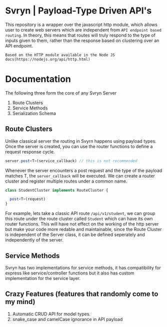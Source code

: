 # Svryn | Payload-Type Driven API's

This repository is a wrapper over the javascript http module, which allows user to create web servers which are independent from `API endpoint based routing`. In theory, this means that routes will truly respond to the type of inputs given to them, rather than the response based on clustering over an API endpoint.

```
Based on the HTTP module available in the Node JS docs(https://nodejs.org/api/http.html)
```

# Documentation

The following three form the core of any Svryn Server

1. Route Clusters
2. Service Methods
3. Serialization Schema


## Route Clusters
Unlike classical server the routing in Svyrn happens using payload types. Once the server is created, you can use the router functions to define a request response cycle. 
```typescript
server.post<T>(service_callback) // this is not recommended
```
Whenever the server encounters a post request and the type of the payload matches T, the `server_callback` will be executed. We can create a router cluster and register multiple routes under a common name.

```typescript
class StudentCluster implements RouteCluster {

  post<T>(request)
}
```

For example, lets take a classic API route `/api/v1/student`, we can group this route under the route cluster called `Student` which can have its own router functions. This will have not effect on the working of the http server but make your code more redable and maintainable, since the Route Cluster is independent of the Server class, it can be defined seperately and independently of the server.

## Service Methods
Svryn has two implementations for service methods, it has compatibility for express like service/controller functions but it also has custom implementation for the service layer.

## Crazy Features (features that randomly come to my mind)
1. Automatic CRUD API for model types.
2. snake_case and camelCase ignorance in API payload
